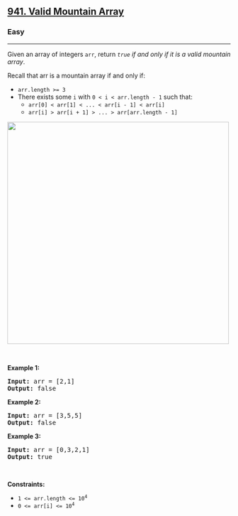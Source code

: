 <h2><a href="https://leetcode.com/problems/valid-mountain-array/">941. Valid Mountain Array</a></h2><h3>Easy</h3><hr><div style="user-select: auto;"><p style="user-select: auto;">Given an array of integers <code style="user-select: auto;">arr</code>, return <em style="user-select: auto;"><code style="user-select: auto;">true</code> if and only if it is a valid mountain array</em>.</p>

<p style="user-select: auto;">Recall that arr is a mountain array if and only if:</p>

<ul style="user-select: auto;">
	<li style="user-select: auto;"><code style="user-select: auto;">arr.length &gt;= 3</code></li>
	<li style="user-select: auto;">There exists some <code style="user-select: auto;">i</code> with <code style="user-select: auto;">0 &lt; i &lt; arr.length - 1</code> such that:
	<ul style="user-select: auto;">
		<li style="user-select: auto;"><code style="user-select: auto;">arr[0] &lt; arr[1] &lt; ... &lt; arr[i - 1] &lt; arr[i] </code></li>
		<li style="user-select: auto;"><code style="user-select: auto;">arr[i] &gt; arr[i + 1] &gt; ... &gt; arr[arr.length - 1]</code></li>
	</ul>
	</li>
</ul>
<img src="https://assets.leetcode.com/uploads/2019/10/20/hint_valid_mountain_array.png" width="500" style="user-select: auto;">
<p style="user-select: auto;">&nbsp;</p>
<p style="user-select: auto;"><strong style="user-select: auto;">Example 1:</strong></p>
<pre style="user-select: auto;"><strong style="user-select: auto;">Input:</strong> arr = [2,1]
<strong style="user-select: auto;">Output:</strong> false
</pre><p style="user-select: auto;"><strong style="user-select: auto;">Example 2:</strong></p>
<pre style="user-select: auto;"><strong style="user-select: auto;">Input:</strong> arr = [3,5,5]
<strong style="user-select: auto;">Output:</strong> false
</pre><p style="user-select: auto;"><strong style="user-select: auto;">Example 3:</strong></p>
<pre style="user-select: auto;"><strong style="user-select: auto;">Input:</strong> arr = [0,3,2,1]
<strong style="user-select: auto;">Output:</strong> true
</pre>
<p style="user-select: auto;">&nbsp;</p>
<p style="user-select: auto;"><strong style="user-select: auto;">Constraints:</strong></p>

<ul style="user-select: auto;">
	<li style="user-select: auto;"><code style="user-select: auto;">1 &lt;= arr.length &lt;= 10<sup style="user-select: auto;">4</sup></code></li>
	<li style="user-select: auto;"><code style="user-select: auto;">0 &lt;= arr[i] &lt;= 10<sup style="user-select: auto;">4</sup></code></li>
</ul>
</div>